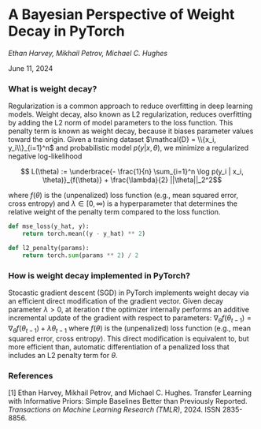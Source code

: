 # A Bayesian Perspective of Weight Decay in PyTorch

*Ethan Harvey, Mikhail Petrov, Michael C. Hughes*

June 11, 2024

### What is weight decay?

Regularization is a common approach to reduce overfitting in deep learning models. Weight decay, also known as L2 regularization, reduces overfitting by adding the L2 norm of model parameters to the loss function. This penalty term is known as weight decay, because it biases parameter values toward the origin. Given a training dataset $\mathcal{D} = \\{x_i, y_i\\}_{i=1}^n$ and probabilistic model $p(y | x, \theta)$, we minimize a regularized negative log-likelihood

```math
    L(\theta) := \underbrace{- \frac{1}{n} \sum_{i=1}^n \log p(y_i | x_i, \theta)}_{f(\theta)}  + \frac{\lambda}{2} ||\theta||_2^2
```

where $f(\theta)$ is the (unpenalized) loss function (e.g., mean squared error, cross entropy) and $\lambda \in [0, \infty)$ is a hyperparameter that determines the relative weight of the penalty term compared to the loss function.

```python
def mse_loss(y_hat, y):
    return torch.mean((y - y_hat) ** 2)

def l2_penalty(params):
    return torch.sum(params ** 2) / 2
```

### How is weight decay implemented in PyTorch?

Stocastic gradient descent (SGD) in PyTorch implements weight decay via an efficient direct modification of the gradient vector. Given decay parameter $\lambda > 0$, at iteration $t$ the optimizer internally performs an additive incremental update of the gradient with respect to parameters: $\nabla_\theta f(\theta_{t-1}) = \nabla_\theta f(\theta_{t-1}) + \lambda \theta_{t-1}$ where $f(\theta)$ is the (unpenalized) loss function (e.g., mean squared error, cross entropy). This direct modification is equivalent to, but more efficient than, automatic differentiation of a penalized loss that includes an L2 penalty term for $\theta$.

### References

[1] Ethan Harvey, Mikhail Petrov, and Michael C. Hughes. Transfer Learning with Informative Priors: Simple Baselines Better than Previously Reported. *Transactions on Machine Learning Research (TMLR)*, 2024. ISSN 2835-8856.
